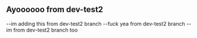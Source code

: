 ## Ayoooooo from dev-test2

--im adding this from dev-test2 branch
--fuck yea from dev-test2 branch 
--im from dev-test2 branch too